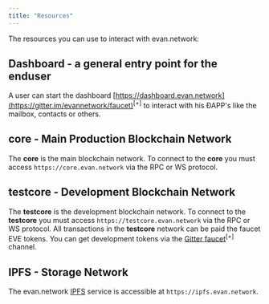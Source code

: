 ```yaml
---
title: "Resources"
---
```


The resources you can use to interact with evan.network:

## Dashboard - a general entry point for the enduser
A user can start the dashboard [https://dashboard.evan.network](https://gitter.im/evannetwork/faucet)<sup>[+]</sup> to interact with his ÐAPP's like the mailbox, contacts or others.

## core - Main Production Blockchain Network
The **core** is the main blockchain network. To connect to the **core** you must access `https://core.evan.network` via the RPC or WS protocol.

## testcore - Development Blockchain Network
The **testcore** is the development blockchain network. To connect to the **testcore** you must access `https://testcore.evan.network` via the RPC or WS protocol. All transactions in the **testcore** network can be paid the faucet EVE tokens. You can get development tokens via the [Gitter faucet](https://gitter.im/evannetwork/faucet)<sup>[+]</sup> channel.

## IPFS - Storage Network
The evan.network [IPFS](/dev/ipfs) service is accessible at `https://ipfs.evan.network`.
